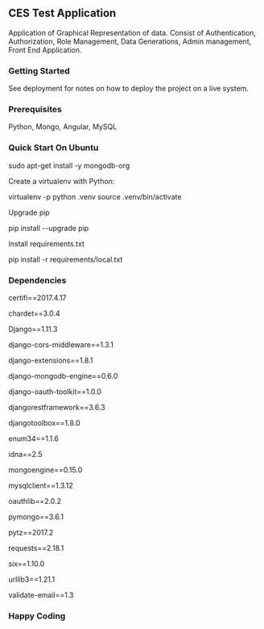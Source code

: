 ## CES Test Application

Application of Graphical Representation of data. Consist of Authentication, Authorization, Role Management, Data Generations, Admin management, Front End Application.

### Getting Started

See deployment for notes on how to deploy the project on a live system.

### Prerequisites

Python, Mongo, Angular, MySQL

### Quick Start On Ubuntu

sudo apt-get install -y mongodb-org

Create a virtualenv with Python:

virtualenv -p python .venv
source .venv/bin/activate

Upgrade pip

pip install --upgrade pip

Install requirements.txt

pip install -r requirements/local.txt

### Dependencies

certifi==2017.4.17

chardet==3.0.4

Django==1.11.3

django-cors-middleware==1.3.1

django-extensions==1.8.1

django-mongodb-engine==0.6.0

django-oauth-toolkit==1.0.0

djangorestframework==3.6.3

djangotoolbox==1.8.0

enum34==1.1.6

idna==2.5

mongoengine==0.15.0

mysqlclient==1.3.12

oauthlib==2.0.2

pymongo==3.6.1

pytz==2017.2

requests==2.18.1

six==1.10.0

urllib3==1.21.1

validate-email==1.3


### Happy Coding
